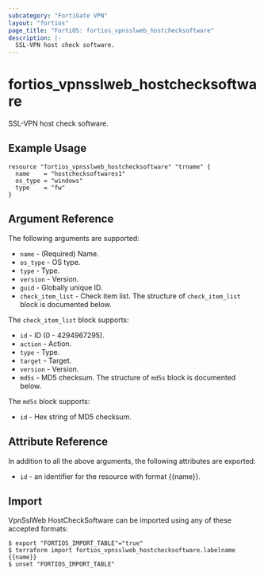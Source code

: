```yaml
---
subcategory: "FortiGate VPN"
layout: "fortios"
page_title: "FortiOS: fortios_vpnsslweb_hostchecksoftware"
description: |-
  SSL-VPN host check software.
---
```


# fortios_vpnsslweb_hostchecksoftware
SSL-VPN host check software.

## Example Usage

```hcl
resource "fortios_vpnsslweb_hostchecksoftware" "trname" {
  name    = "hostchecksoftwares1"
  os_type = "windows"
  type    = "fw"
}
```

## Argument Reference

The following arguments are supported:

* `name` - (Required) Name.
* `os_type` - OS type.
* `type` - Type.
* `version` - Version.
* `guid` - Globally unique ID.
* `check_item_list` - Check item list. The structure of `check_item_list` block is documented below.

The `check_item_list` block supports:

* `id` - ID (0 - 4294967295).
* `action` - Action.
* `type` - Type.
* `target` - Target.
* `version` - Version.
* `md5s` - MD5 checksum. The structure of `md5s` block is documented below.

The `md5s` block supports:

* `id` - Hex string of MD5 checksum.


## Attribute Reference

In addition to all the above arguments, the following attributes are exported:
* `id` - an identifier for the resource with format {{name}}.

## Import

VpnSslWeb HostCheckSoftware can be imported using any of these accepted formats:
```
$ export "FORTIOS_IMPORT_TABLE"="true"
$ terraform import fortios_vpnsslweb_hostchecksoftware.labelname {{name}}
$ unset "FORTIOS_IMPORT_TABLE"
```
